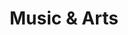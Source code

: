 ---
title: "Music & Arts"
url: /marietta/music-and-arts-johnson-ferry-road-northeast/
shop: musical instrument
---